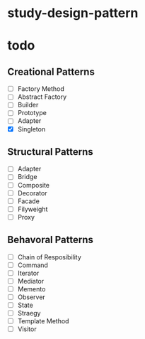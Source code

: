 # study-design-pattern

# todo
## Creational Patterns
* [ ] Factory Method
* [ ] Abstract Factory
* [ ] Builder
* [ ] Prototype
* [ ] Adapter
* [x] Singleton
## Structural Patterns
* [ ] Adapter
* [ ] Bridge
* [ ] Composite
* [ ] Decorator
* [ ] Facade
* [ ] Filyweight
* [ ] Proxy
## Behavoral Patterns
* [ ] Chain of Resposibility
* [ ] Command
* [ ] Iterator
* [ ] Mediator
* [ ] Memento
* [ ] Observer
* [ ] State
* [ ] Straegy
* [ ] Template Method
* [ ] Visitor
